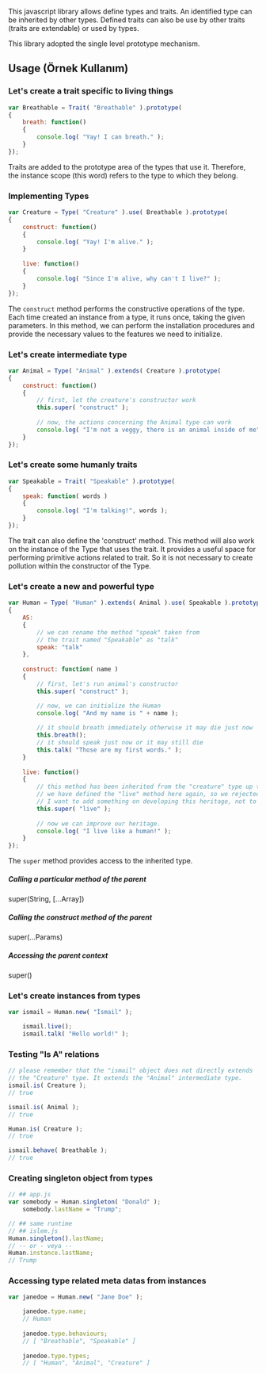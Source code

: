 This javascript library allows define types and traits. An identified type can be inherited
by other types. Defined traits can also be use by other traits (traits are extendable) or used by types.

This library adopted the single level prototype mechanism.

## Usage (Örnek Kullanım)
### Let's create a trait specific to living things
```javascript
var Breathable = Trait( "Breathable" ).prototype(
{
    breath: function()
    {
        console.log( "Yay! I can breath." );
    }
});
```
Traits are added to the prototype area of the types that use it. Therefore, the instance scope
(this word) refers to the type to which they belong.

### Implementing Types
```javascript
var Creature = Type( "Creature" ).use( Breathable ).prototype(
{
    construct: function()
    {
        console.log( "Yay! I'm alive." );
    }
    
    live: function()
    {
        console.log( "Since I'm alive, why can't I live?" );
    }
});
```
The `construct` method performs the constructive operations of the type. Each time
created an instance from a type, it runs once, taking the given parameters. In this
method, we can perform the installation procedures and provide the necessary values
to the features we need to initialize.

### Let's create intermediate type
```javascript
var Animal = Type( "Animal" ).extends( Creature ).prototype(
{
    construct: function()
    {
        // first, let the creature's constructor work
        this.super( "construct" );
        
        // now, the actions concerning the Animal type can work
        console.log( "I'm not a veggy, there is an animal inside of me" );
    }
});
```
### Let's create some humanly traits
```javascript
var Speakable = Trait( "Speakable" ).prototype(
{
    speak: function( words )
    {
        console.log( "I'm talking!", words );
    }
});
```

The trait can also define the 'construct' method. This method will also work on
the instance of the Type that uses the trait. It provides a useful space for
performing primitive actions related to trait. So it is not necessary to create
pollution within the constructor of the Type.

### Let's create a new and powerful type
```javascript
var Human = Type( "Human" ).extends( Animal ).use( Speakable ).prototype(
{
    AS:
    {
        // we can rename the method "speak" taken from
        // the trait named "Speakable" as "talk"
        speak: "talk"
    },
    
    construct: function( name )
    {
        // first, let's run animal's constructor
        this.super( "construct" );

        // now, we can initialize the Human
        console.log( "And my name is " + name );
        
        // it should breath immediately otherwise it may die just now
        this.breath();
        // it should speak just now or it may still die
        this.talk( "Those are my first words." );
    }
    
    live: function()
    {
        // this method has been inherited from the "creature" type up to this point, but
        // we have defined the "live" method here again, so we rejected the inheritance, but
        // I want to add something on developing this heritage, not to refuse it.
        this.super( "live" );
        
        // now we can improve our heritage.
        console.log( "I live like a human!" );
    }
});
```

The `super` method provides access to the inherited type.

##### Calling a particular method of the parent
super(String, [...Array])

##### Calling the construct method of the parent
super(...Params)

##### Accessing the parent context
super()

### Let's create instances from types
```javascript
var ismail = Human.new( "İsmail" );

    ismail.live();
    ismail.talk( "Hello world!" );
```

### Testing "Is A" relations
```javascript
// please remember that the "ismail" object does not directly extends
// the "Creature" type. It extends the "Animal" intermediate type.
ismail.is( Creature );
// true

ismail.is( Animal );
// true

Human.is( Creature );
// true

ismail.behave( Breathable );
// true
```

### Creating singleton object from types
```javascript
// ## app.js
var somebody = Human.singleton( "Donald" );
    somebody.lastName = "Trump";

// ## same runtime
// ## islem.js
Human.singleton().lastName;
// -- or - veya --
Human.instance.lastName;
// Trump
```
### Accessing type related meta datas from instances
```javascript
var janedoe = Human.new( "Jane Doe" );

    janedoe.type.name;
    // Human
    
    janedoe.type.behaviours;
    // [ "Breathable", "Speakable" ]
    
    janedoe.type.types;
    // [ "Human", "Animal", "Creature" ]
```
